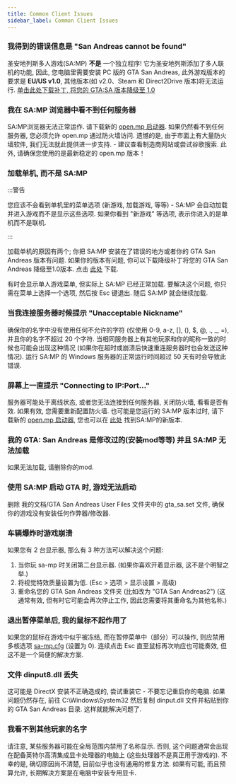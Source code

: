 ```yaml
---
title: Common Client Issues
sidebar_label: Common Client Issues
---
```


### 我得到的错误信息是 "San Andreas cannot be found"

圣安地列斯多人游戏(SA:MP) **不是** 一个独立程序! 它为圣安地列斯添加了多人联机的功能, 因此, 您电脑里需要安装 PC 版的 GTA San Andreas, 此外游戏版本的要求是 **EU/US v1.0**, 其他版本(如 v2.0、Steam 和 Direct2Drive 版本)将无法运行. [单击此处下载补丁, 将您的 GTA:SA 版本降级至 1.0](http://grandtheftauto.filefront.com/file/GTA_SA_Downgrader_Patch;74661)

### 我在 SA:MP 浏览器中看不到任何服务器

SA:MP浏览器无法正常运作. 请下载新的 [open.mp 启动器](https://github.com/openmultiplayer/launcher/releases/latest).
如果仍然看不到任何服务器, 您必须允许 open.mp 通过防火墙访问. 遗憾的是, 由于市面上有大量防火墙软件, 我们无法就此提供进一步支持.  - 建议查看制造商网站或尝试谷歌搜索. 此外, 请确保您使用的是最新稳定的 open.mp 版本！

### 加载单机, 而不是 SA:MP

:::警告

您应该不会看到单机里的菜单选项 (新游戏, 加载游戏, 等等) - SA:MP 会自动加载并进入游戏而不是显示这些选项. 如果你看到 "新游戏" 等选项, 表示你进入的是单机而不是联机.

:::

加载单机的原因有两个; 你把 SA:MP 安装在了错误的地方或者你的 GTA San Andreas 版本有问题. 如果你的版本有问题, 你可以下载降级补丁将您的 GTA San Andreas 降级至1.0版本. 点击 [此处](http://grandtheftauto.filefront.com/file/GTA_SA_Downgrader_Patch;74661) 下载.

有时会显示单人游戏菜单, 但实际上 SA:MP 已经正常加载. 要解决这个问题, 你只需在菜单上选择一个选项, 然后按 Esc 键退出. 随后 SA:MP 就会继续加载. 

### 当我连接服务器时候提示 "Unacceptable Nickname"

确保你的名字中没有使用任何不允许的字符 (仅使用 0-9, a-z, \[\], (), \$, @, ., \_, =), 并且你的名字不超过 20 个字符. 当相同服务器上有其他玩家和你的昵称一致的时候也可能会出现这种情况 (如果你在超时或崩溃后快速重连服务器时也会发送这种情况). 运行 SA:MP 的 Windows 服务器的正常运行时间超过 50 天有时会导致此错误.

### 屏幕上一直提示 "Connecting to IP:Port..."

服务器可能处于离线状态, 或者您无法连接到任何服务器, 关闭防火墙, 看看是否有效. 如果有效, 您需要重新配置防火墙. 也可能是您运行的 SA:MP 版本过时, 请下载新的 [open.mp 启动器](https://github.com/openmultiplayer/launcher/releases/latest), 您也可以在 [此处](https://sa-mp.mp/downloads/) 找到SA:MP的新版本.

### 我的 GTA: San Andreas 是修改过的(安装mod等等) 并且 SA:MP 无法加载

如果无法加载, 请删除你的mod.

### 使用 SA:MP 启动 GTA 时, 游戏无法启动

删除 我的文档/GTA San Andreas User Files 文件夹中的 gta_sa.set 文件, 确保你的游戏没有安装任何作弊器/修改器.

### 车辆爆炸时游戏崩溃

如果您有 2 台显示器, 那么有 3 种方法可以解决这个问题:

1. 当你玩 sa-mp 时关闭第二台显示器. (如果你喜欢开着显示器, 这不是个明智之举.)
2. 将视觉特效质量设置为低. (Esc > 选项 > 显示设置 > 高级)
3. 重命名您的 GTA San Andreas 文件夹 (比如改为 "GTA San Andreas2") (这通常有效, 但有时它可能会再次停止工作, 因此您需要将其重命名为其他名称.)

### 退出暂停菜单后, 我的鼠标不起作用了

如果您的鼠标在游戏中似乎被冻结, 而在暂停菜单中（部分）可以操作, 则应禁用多核选项 [sa-mp.cfg](ClientCommands#file-sa-mpcfg "Sa-mp.cfg") (设置为 0). 连续点击 Esc 直至鼠标再次响应也可能奏效, 但这不是一个简便的解决方案.

### 文件 dinput8.dll 丢失

这可能是 DirectX 安装不正确造成的, 尝试重装它 - 不要忘记重启你的电脑. 如果问题仍然存在, 前往 C:\\Windows\\System32 然后复制 dinput.dll 文件并粘贴到你的 GTA San Andreas 目录. 这样就能解决问题了.

### 我看不到其他玩家的名字

请注意, 某些服务器可能在全局范围内禁用了名称显示. 否则, 这个问题通常会出现在配备英特尔高清集成显卡处理器的电脑上 (这些处理器不是真正用于游戏的). 不幸的是, 确切原因尚不清楚, 目前似乎也没有通用的修复方法. 如果有可能, 而且预算允许, 长期解决方案是在电脑中安装专用显卡.
